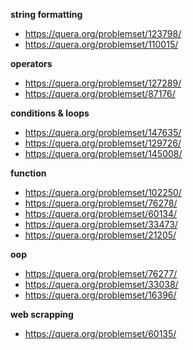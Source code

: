 **string formatting**

* https://quera.org/problemset/123798/
* https://quera.org/problemset/110015/

**operators**

* https://quera.org/problemset/127289/
* https://quera.org/problemset/87176/

**conditions & loops**

* https://quera.org/problemset/147635/
* https://quera.org/problemset/129726/
* https://quera.org/problemset/145008/

**function**

* https://quera.org/problemset/102250/
* https://quera.org/problemset/76278/
* https://quera.org/problemset/60134/
* https://quera.org/problemset/33473/
* https://quera.org/problemset/21205/

**oop**

* https://quera.org/problemset/76277/
* https://quera.org/problemset/33038/
* https://quera.org/problemset/16396/

**web scrapping**

* https://quera.org/problemset/60135/
